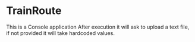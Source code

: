 # TrainRoute
This is a Console application
After execution it will ask to upload a text file, if not provided it will take hardcoded values.
